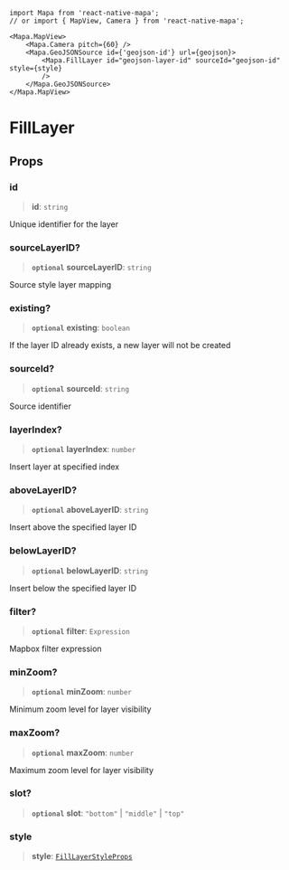 ```tsx
import Mapa from 'react-native-mapa';
// or import { MapView, Camera } from 'react-native-mapa';

<Mapa.MapView>
    <Mapa.Camera pitch={60} />
    <Mapa.GeoJSONSource id={'geojson-id'} url={geojson}>
        <Mapa.FillLayer id="geojson-layer-id" sourceId="geojson-id" style={style}
        />
    </Mapa.GeoJSONSource>
</Mapa.MapView>
```
# FillLayer

## Props

### id

> **id**: `string`

Unique identifier for the layer

### sourceLayerID?

> **`optional`** **sourceLayerID**: `string`

Source style layer mapping

### existing?

> **`optional`** **existing**: `boolean`

If the layer ID already exists, a new layer will not be created

### sourceId?

> **`optional`** **sourceId**: `string`

Source identifier

### layerIndex?

> **`optional`** **layerIndex**: `number`

Insert layer at specified index

### aboveLayerID?

> **`optional`** **aboveLayerID**: `string`

Insert above the specified layer ID

### belowLayerID?

> **`optional`** **belowLayerID**: `string`

Insert below the specified layer ID

### filter?

> **`optional`** **filter**: `Expression`

Mapbox filter expression

### minZoom?

> **`optional`** **minZoom**: `number`

Minimum zoom level for layer visibility

### maxZoom?

> **`optional`** **maxZoom**: `number`

Maximum zoom level for layer visibility

### slot?

> **`optional`** **slot**: `"bottom"` \| `"middle"` \| `"top"`

### style

> **style**: [`FillLayerStyleProps`](FillLayerStyleProps.md)
